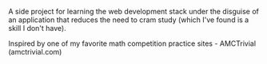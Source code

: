 A side project for learning the web development stack under the disguise of an application that reduces the need to cram study (which I've found is a skill I don't have).

Inspired by one of my favorite math competition practice sites - AMCTrivial (amctrivial.com)